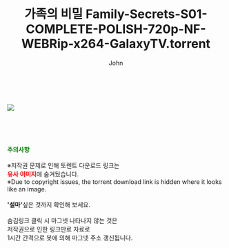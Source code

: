 ﻿---
layout: post
title:  "가족의 비밀 Family-Secrets-S01-COMPLETE-POLISH-720p-NF-WEBRip-x264-GalaxyTV.torrent"
author: John
categories: [ 드라마 ]
tags: [  ]
image: https://torrentrj52.com/uploadfile/full/19bd28c4d31ac5dfafa241b1cb0c658347acc8db.jpg 
description: "가족의 비밀 Family-Secrets-S01-COMPLETE-POLISH-720p-NF-WEBRip-x264-GalaxyTV torrent 정보 공유"
toc: true
toc_sticky: true
---

<br>
<p><img src="https://torrentrj52.com/uploadfile/full/19bd28c4d31ac5dfafa241b1cb0c658347acc8db.jpg"/></p>
    
<br><br><br>
<p data-ke-size="size16"><b><span style="color: green;">주의사항</span></b><br /><br />※저작권 문제로 인해 토렌트 다운로드 링크는<br /><b><span style="color: red;">유사 이미지</span></b>에 숨겨뒀습니다.<br />※Due to copyright issues, the torrent download link is hidden where it looks like an image.<br /><br /><b>'설마'</b>싶은 것까지 확인해 보세요.<br /><br />숨김링크 클릭 시 마그넷 나타나지 않는 것은<br />저작권으로 인한 링크만료 자료로<br />1시간 간격으로 봇에 의해 마그넷 주소 갱신됩니다.</p>
